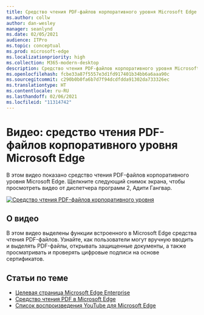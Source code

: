 ```yaml
---
title: Средство чтения PDF-файлов корпоративного уровня Microsoft Edge
ms.author: collw
author: dan-wesley
manager: seanlynd
ms.date: 02/05/2021
audience: ITPro
ms.topic: conceptual
ms.prod: microsoft-edge
ms.localizationpriority: high
ms.collection: M365-modern-desktop
description: Средство чтения PDF-файлов корпоративного уровня Microsoft Edge
ms.openlocfilehash: fcbe33a87f5557e3d1fd917401b34bb6a6aaa90c
ms.sourcegitcommit: c290b0b0fa6b7d7f94dcdfdda91302da733326ec
ms.translationtype: HT
ms.contentlocale: ru-RU
ms.lasthandoff: 02/06/2021
ms.locfileid: "11314742"
---
```

# Видео: средство чтения PDF-файлов корпоративного уровня Microsoft Edge

В этом видео показано средство чтения PDF-файлов корпоративного уровня Microsoft Edge. Щелкните следующий снимок экрана, чтобы просмотреть видео от диспетчера программ 2, Адити Гангвар.

[![Средство чтения PDF-файлов корпоративного уровня](media/microsoft-edge-video-pdf-reader/0.png)](http://www.youtube.com/watch?v=XWAqNQ0xAcE "Enterprise grade PDF reader")

## О видео

В этом видео выделены функции встроенного в Microsoft Edge средства чтения PDF-файлов. Узнайте, как пользователи могут вручную вводить и выделять PDF-файлы, открывать защищенные документы, а также просматривать и проверять цифровые подписи на основе сертификатов.

## Статьи по теме

- [Целевая страница Microsoft Edge Enterprise](https://aka.ms/EdgeEnterprise)
- [Средство чтения PDF в Microsoft Edge](microsoft-edge-pdf.md)
- [Список воспроизведения YouTube для Microsoft Edge](https://www.youtube.com/playlist?list=PLXtHYVsvn_b-uXh1tMeYpT-0iD8tD3tFy)
